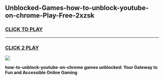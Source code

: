 
## Unblocked-Games-how-to-unblock-youtube-on-chrome-Play-Free-2xzsk
<h3>
<a href="https://premium76.site?title=how-to-unblock-youtube-on-chrome&ref=12A">CLICK TO PLAY</a></h3>
<hr>

<h3>
<a href="https://premium76.site?title=how-to-unblock-youtube-on-chrome&ref=12A">CLICK 2 PLAY</a>
  
</h3>

<a href="https://premium76.site?title=how-to-unblock-youtube-on-chrome&ref=12A"><img src="https://clearcache.store/games.png"></a>


**how-to-unblock-youtube-on-chrome games unblocked: Your Gateway to Fun and Accessible Online Gaming**
